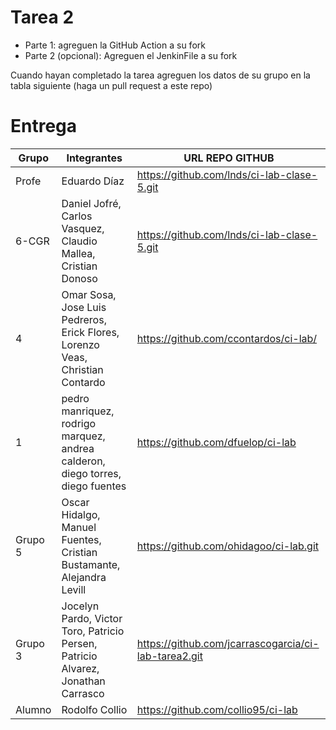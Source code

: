 # Tarea 2

- Parte 1: agreguen la GitHub Action a su fork
- Parte 2 (opcional): Agreguen el JenkinFile a su fork

Cuando hayan completado la tarea agreguen los datos de su grupo en la tabla siguiente (haga un pull request a este repo)

# Entrega

| Grupo | Integrantes | URL REPO GITHUB |
|-------|-------------|-----------------|
| Profe | Eduardo Díaz | https://github.com/lnds/ci-lab-clase-5.git |
| 6-CGR | Daniel Jofré, Carlos Vasquez, Claudio Mallea, Cristian Donoso | https://github.com/lnds/ci-lab-clase-5.git |
|  4    | Omar Sosa, Jose Luis Pedreros, Erick Flores, Lorenzo Veas, Christian Contardo | https://github.com/ccontardos/ci-lab/ |
|   1   | pedro manriquez, rodrigo marquez, andrea calderon, diego torres, diego fuentes | https://github.com/dfuelop/ci-lab |
| Grupo 5 | Oscar Hidalgo, Manuel Fuentes, Cristian Bustamante, Alejandra Levill| https://github.com/ohidagoo/ci-lab.git | 
| Grupo 3 | Jocelyn Pardo, Victor Toro, Patricio Persen, Patricio Alvarez, Jonathan Carrasco | https://github.com/jcarrascogarcia/ci-lab-tarea2.git |
| Alumno | Rodolfo Collio |  https://github.com/collio95/ci-lab |
